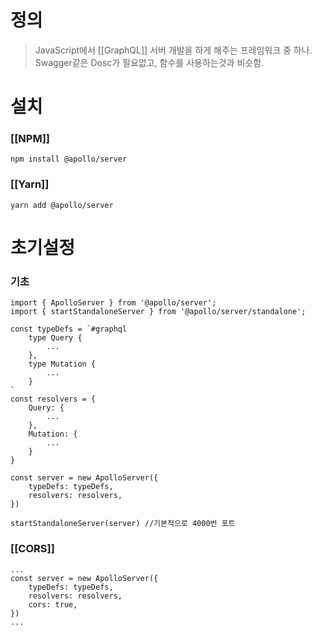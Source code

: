 # 정의
> JavaScript에서 [[GraphQL]] 서버 개발을 하게 해주는 프레임워크 중 하나.
> Swagger같은 Dosc가 필요없고, 함수를 사용하는것과 비슷함.

# 설치
### [[NPM]]
```
npm install @apollo/server
```
### [[Yarn]]
```
yarn add @apollo/server
```

# 초기설정
### 기초
```
import { ApolloServer } from '@apollo/server';
import { startStandaloneServer } from '@apollo/server/standalone';

const typeDefs = `#graphql
	type Query { 
		...
	}, 
	type Mutation {
		...
	}
` 
const resolvers = { 
	Query: { 
		...
	}, 
	Mutation: {
		...
	}
} 

const server = new ApolloServer({ 
	typeDefs: typeDefs, 
	resolvers: resolvers,
}) 

startStandaloneServer(server) //기본적으로 4000번 포트
```

### [[CORS]]
```
...
const server = new ApolloServer({ 
	typeDefs: typeDefs, 
	resolvers: resolvers,
	cors: true,
}) 
...
```